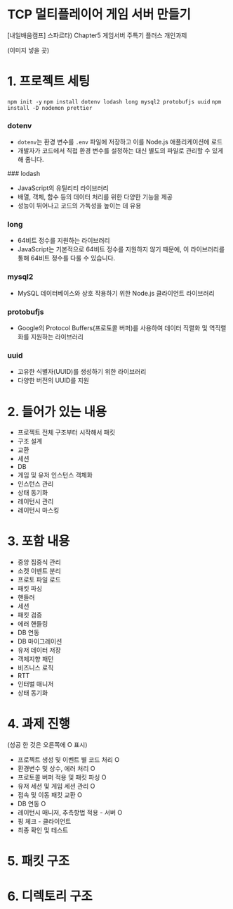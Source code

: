 # TCP 멀티플레이어 게임 서버 만들기

[내일배움캠프] 스파르타) Chapter5 게임서버 주특기 플러스 개인과제

(이미지 넣을 곳)

# 1. 프로젝트 세팅

`npm init -y`
`npm install dotenv lodash long mysql2 protobufjs uuid`
`npm install -D nodemon prettier`

### dotenv

- `dotenv`는 환경 변수를 `.env` 파일에 저장하고 이를 Node.js 애플리케이션에 로드
- 개발자가 코드에서 직접 환경 변수를 설정하는 대신 별도의 파일로 관리할 수 있게 해 줍니다.

### lodash

- JavaScript의 유틸리티 라이브러리
- 배열, 객체, 함수 등의 데이터 처리를 위한 다양한 기능을 제공
- 성능이 뛰어나고 코드의 가독성을 높이는 데 유용

### long

- 64비트 정수를 지원하는 라이브러리
- JavaScript는 기본적으로 64비트 정수를 지원하지 않기 때문에, 이 라이브러리를 통해 64비트 정수를 다룰 수 있습니다.

### mysql2

- MySQL 데이터베이스와 상호 작용하기 위한 Node.js 클라이언트 라이브러리

### protobufjs

- Google의 Protocol Buffers(프로토콜 버퍼)를 사용하여 데이터 직렬화 및 역직렬화를 지원하는 라이브러리

### uuid

- 고유한 식별자(UUID)를 생성하기 위한 라이브러리
- 다양한 버전의 UUID를 지원

# 2. 들어가 있는 내용

- 프로젝트 전체 구조부터 시작해서 패킷
- 구조 설계
- 교환
- 세션
- DB
- 게임 및 유저 인스턴스 객체화
- 인스턴스 관리
- 상태 동기화
- 레이턴시 관리
- 레이턴시 마스킹

# 3. 포함 내용

- 중앙 집중식 관리
- 소켓 이벤트 분리
- 프로토 파일 로드
- 패킷 파싱
- 핸들러
- 세션
- 패킷 검증
- 에러 핸들링
- DB 연동
- DB 마이그레이션
- 유저 데이터 저장
- 객체지향 패턴
- 비즈니스 로직
- RTT
- 인터벌 매니저
- 상태 동기화

# 4. 과제 진행

(성공 한 것은 오른쪽에 O 표시)

- 프로젝트 생성 및 이벤트 별 코드 처리 O
- 환경변수 및 상수, 에러 처리 O
- 프로토콜 버퍼 적용 및 패킷 파싱 O
- 유저 세션 및 게임 세션 관리 O
- 접속 및 이동 패킷 교환 O
- DB 연동 O
- 레이턴시 매니저, 추측항법 적용 - 서버 O
- 핑 체크 - 클라이언트
- 최종 확인 및 테스트

# 5. 패킷 구조

# 6. 디렉토리 구조
